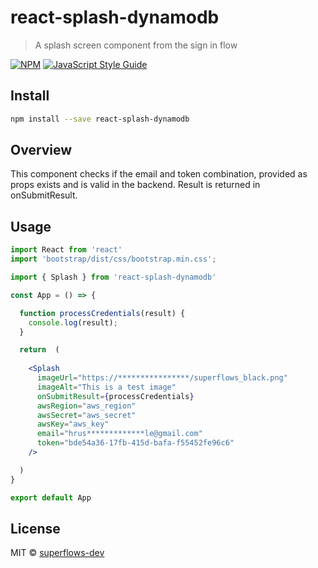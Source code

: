 # react-splash-dynamodb

> A splash screen component from the sign in flow

[![NPM](https://img.shields.io/npm/v/react-splash-dynamodb.svg)](https://www.npmjs.com/package/react-splash-dynamodb) [![JavaScript Style Guide](https://img.shields.io/badge/code_style-standard-brightgreen.svg)](https://standardjs.com)

## Install

```bash
npm install --save react-splash-dynamodb
```

## Overview

This component checks if the email and token combination, provided as props exists and is valid in the backend. Result is returned in onSubmitResult.

## Usage

```jsx
import React from 'react'
import 'bootstrap/dist/css/bootstrap.min.css';

import { Splash } from 'react-splash-dynamodb'

const App = () => {

  function processCredentials(result) {
    console.log(result);
  }

  return  (
  
    <Splash  
      imageUrl="https://****************/superflows_black.png" 
      imageAlt="This is a test image"
      onSubmitResult={processCredentials}
      awsRegion="aws_region"
      awsSecret="aws_secret"
      awsKey="aws_key"
      email="hrus*************le@gmail.com"
      token="bde54a36-17fb-415d-bafa-f55452fe96c6"
    />

  )
}

export default App

```

## License

MIT © [superflows-dev](https://github.com/superflows-dev)
